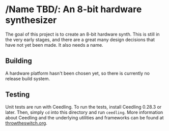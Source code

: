 /Name TBD/: An 8-bit hardware synthesizer
=========================================

The goal of this project is to create an 8-bit hardware synth.  This is still in
the very early stages, and there are a great many design decisions that have
not yet been made.  It also needs a name.

Building
--------

A hardware platform hasn't been chosen yet, so there is currently no release
build system.

Testing
-------

Unit tests are run with Ceedling.  To run the tests, install Ceedling 0.28.3 or
later.  Then, simply `cd` into this directory and run `ceedling`.  More
information about Ceedling and the underlying utilities and frameworks can be
found at [throwtheswitch.org](https://www.throwtheswitch.org/ceedling).

